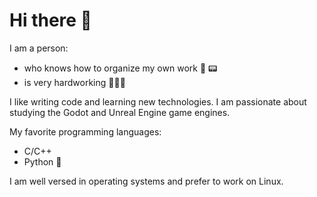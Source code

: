 # Hi there 👋

I am a person:

- who knows how to organize my own work 🏢 📟
- is very hardworking 👨🏻‍💻

I like writing code and learning new technologies. I am passionate about studying the Godot and Unreal Engine game engines.

My favorite programming languages:

- C/C++
- Python 🐍

I am well versed in operating systems and prefer to work on Linux.

<!--
**PavelKotDRM/PavelKotDRM** is a ✨ _special_ ✨ repository because its `README.md` (this file) appears on your GitHub profile.

Here are some ideas to get you started:

- 🔭 I’m currently working on ...
- 🌱 I’m currently learning ...
- 👯 I’m looking to collaborate on ...
- 🤔 I’m looking for help with ...
- 💬 Ask me about ...
- 📫 How to reach me: ...
- 😄 Pronouns: ...
- ⚡ Fun fact: ...
-->